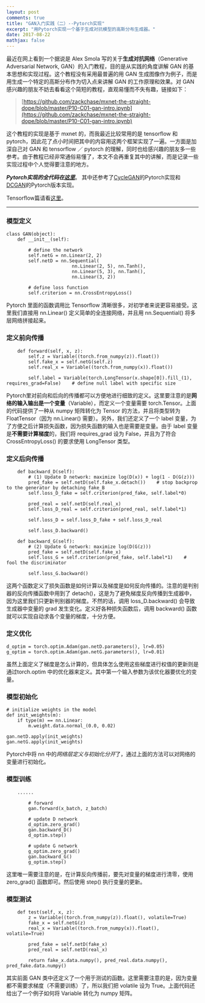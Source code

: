 ```yaml
---
layout: post
comments: true
title: "GAN入门实践（二）--Pytorch实现"
excerpt: "用Pytorch实现一个基于生成对抗模型的高斯分布生成器。"
date: 2017-08-22
mathjax: false
---
```


最近在网上看到一个据说是 Alex Smola 写的关于**生成对抗网络**（Generative Adversarial Network, GAN）的入门教程，目的是从实践的角度讲解 GAN 的基本思想和实现过程。这个教程没有采用最普遍的用 GAN 生成图像作为例子，而是用生成一个特定的高斯分布作为切入点来讲解 GAN 的工作原理和效果。对 GAN 感兴趣的朋友不妨去看看这个简短的教程，直观易懂而不失有趣，链接如下：

> [https://github.com/zackchase/mxnet-the-straight-dope/blob/master/P10-C01-gan-intro.ipynb](https://github.com/zackchase/mxnet-the-straight-dope/blob/master/P10-C01-gan-intro.ipynb)

这个教程的实现是基于 mxnet 的，而我最近比较常用的是 tensorflow 和 pytorch，因此花了点小时间把其中的内容用这两个框架实现了一遍。一方面是加深自己对 GAN 和 tensorflow ／ pytorch 的理解，同时也给感兴趣的朋友多一些参考。由于教程已经非常通俗易懂了，本文不会再重复其中的讲解，而是记录一些实现过程中个人觉得要注意的地方。

***Pytorch实现的全代码在[这里](https://github.com/xyang35/Introduction-to-GAN/blob/master/GAN-pytorch.ipynb)***。
其中还参考了[CycleGAN](https://github.com/junyanz/pytorch-CycleGAN-and-pix2pix)的Pytorch实现和[DCGAN](https://github.com/pytorch/examples/tree/master/dcgan)的Pytorch版本实现。

Tensorflow篇请看[这里](https://xyang35.github.io/2017/08/22/GAN-1/)。


----------

### 模型定义

```
class GAN(object):
    def __init__(self):

        # define the network
        self.netG = nn.Linear(2, 2)
        self.netD = nn.Sequential(
                        nn.Linear(2, 5), nn.Tanh(),
                        nn.Linear(5, 3), nn.Tanh(),
                        nn.Linear(3, 2))
        
        # define loss function
        self.criterion = nn.CrossEntropyLoss()
```

Pytorch 里面的函数调用比 Tensorflow 清晰很多，对初学者来说更容易接受。这里我们直接用 nn.Linear() 定义简单的全连接网络，并且用 nn.Sequential() 将多层网络拼接起来。

### 定义前向传播

```
    def forward(self, x, z):
        self.z = Variable((torch.from_numpy(z)).float())
        self.fake_x = self.netG(self.z)
        self.real_x = Variable((torch.from_numpy(x)).float())
        
        self.label = Variable(torch.LongTensor(x.shape[0]).fill_(1), requires_grad=False)    # define null label with specific size     
```

Pytorch里对前向和后向的传播都可以方便地进行细致的定义。这里要注意的是**网络的输入输出是一个变量**（Variable），而定义一个变量需要 torch.Tensor。上面的代码提供了一种从 numpy 矩阵转化为 Tensor 的方法，并且将类型转为 FloatTensor（因为 nn.Linear() 需要）。另外，我们还定义了一个 label 变量，为了方便之后计算损失函数，因为损失函数的输入也是需要是变量。由于 label 变量是**不需要计算梯度**的，我们将 requires_grad 设为 False，并且为了符合 CrossEntropyLoss() 的要求使用 LongTensor 类型。

### 定义后向传播

```
    def backward_D(self):
        # (1) Update D network: maximize log(D(x)) + log(1 - D(G(z)))
        pred_fake = self.netD(self.fake_x.detach())    # stop backprop to the generator by detaching fake_B
        self.loss_D_fake = self.criterion(pred_fake, self.label*0)

        pred_real = self.netD(self.real_x)
        self.loss_D_real = self.criterion(pred_real, self.label*1)
        
        self.loss_D = self.loss_D_fake + self.loss_D_real
        
        self.loss_D.backward()
    
    def backward_G(self):
        # (2) Update G network: maximize log(D(G(z)))
        pred_fake = self.netD(self.fake_x)
        self.loss_G = self.criterion(pred_fake, self.label*1)    # fool the discriminator
        
        self.loss_G.backward()
```

这两个函数定义了损失函数是如何计算以及梯度是如何反向传播的。注意的是判别器的反向传播函数中用到了 detach()，这是为了避免梯度反向传播到生成器中，因为这里我们只更新判别器的梯度。不然的话，调用 loss_D.backward() 会导致生成器中变量的 grad 发生变化。定义好各种损失函数后，调用 backward() 函数就可以实现自动求各个变量的梯度，十分方便。


### 定义优化

```
d_optim = torch.optim.Adam(gan.netD.parameters(), lr=0.05)
g_optim = torch.optim.Adam(gan.netG.parameters(), lr=0.01)
```
虽然上面定义了梯度是怎么计算的，但具体怎么使用这些梯度进行权值的更新则是通过torch.optim 中的优化器来定义。其中第一个输入参数为该优化器要优化的变量。

### 模型初始化

```
# initialize weights in the model
def init_weights(m):
    if type(m) == nn.Linear:
        m.weight.data.normal_(0.0, 0.02)

gan.netD.apply(init_weights)
gan.netG.apply(init_weights)
```

Pytorch中将 nn 中的*网络层定义与初始化分开*了，通过上面的方法可以对网络的变量进行初始化。

### 模型训练

```
	......
	
        # forward
        gan.forward(x_batch, z_batch)
            
        # update D network
        d_optim.zero_grad()
        gan.backward_D()
        d_optim.step()
        
        # update G network
        g_optim.zero_grad()
        gan.backward_G()
        g_optim.step()
```

这里唯一需要注意的是，在计算反向传播前，要先对变量的梯度进行清零，使用 zero_grad() 函数即可。然后使用 step() 执行变量的更新。

### 模型测试

```
    def test(self, x, z):
        z = Variable((torch.from_numpy(z)).float(), volatile=True)
        fake_x = self.netG(z)
        real_x = Variable((torch.from_numpy(x)).float(), volatile=True)
        
        pred_fake = self.netD(fake_x)
        pred_real = self.netD(real_x)
        
        return fake_x.data.numpy(), pred_real.data.numpy(), pred_fake.data.numpy()
```

其实前面 GAN 类中还定义了一个用于测试的函数。这里需要注意的是，因为变量都不需要求梯度（不需要训练）了，所以我们把 volatile 设为 True。上面代码还给出了一个例子如何将 Variable 转化为 numpy 矩阵。